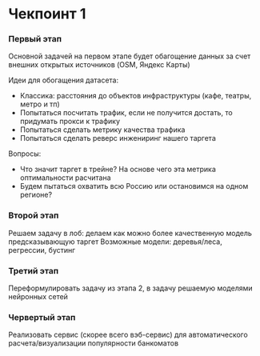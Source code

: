 # Чекпоинт 1

### Первый этап 
Основной задачей на первом этапе будет обагощение данных за счет внешних открытых источников (OSM, Яндекс Карты)

Идеи для обогащения датасета:
* Классика: расстояния до объектов инфраструктуры (кафе, театры, метро и тп)
* Попытаться посчитать трафик, если не получится достать, то придумать прокси к трафику
* Попытаться сделать метрику качества трафика 
* Попытаться сделать реверс инжениринг нашего таргета

Вопросы: 
* Что значит таргет в трейне? На основе чего эта метрика оптимальности расчитана
* Будем пытаться охватить всю Россию или остановимся на одном регионе?

### Второй этап 
Решаем задачу в лоб: делаем как можно более качественную модель предсказывающую таргет
Возможные модели: деревья/леса, регрессии, бустинг

### Третий этап 
Переформулировать задачу из этапа 2, в задачу решаемую моделями нейронных сетей

### Червертый этап
Реализовать сервис (скорее всего вэб-сервис) для автоматического расчета/визуализации популярности банкоматов